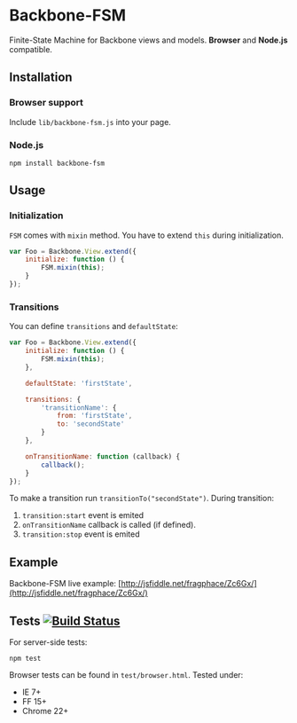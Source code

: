 # Backbone-FSM

Finite-State Machine for Backbone views and models.
**Browser** and **Node.js** compatible.

## Installation

### Browser support

Include `lib/backbone-fsm.js` into your page.

### Node.js

```
npm install backbone-fsm
```

## Usage

### Initialization

`FSM` comes with `mixin` method. You have to extend `this` during initialization.

```javascript
var Foo = Backbone.View.extend({
	initialize: function () {
		FSM.mixin(this);
	}
});
```

### Transitions

You can define `transitions` and `defaultState`:

```javascript
var Foo = Backbone.View.extend({
	initialize: function () {
		FSM.mixin(this);
	},

	defaultState: 'firstState',

	transitions: {
		'transitionName': {
			from: 'firstState',
			to: 'secondState'
		}
	},

	onTransitionName: function (callback) {
		callback();
	}
});
``` 

To make a transition run `transitionTo("secondState")`.
During transition:

1. `transition:start` event is emited
2. `onTransitionName` callback is called (if defined).
3. `transition:stop` event is emited

## Example

Backbone-FSM live example:
[http://jsfiddle.net/fragphace/Zc6Gx/](http://jsfiddle.net/fragphace/Zc6Gx/)

## Tests [![Build Status](https://secure.travis-ci.org/fragphace/backbone-fsm.png?branch=master)](http://travis-ci.org/fragphace/backbone-fsm)

For server-side tests:

```
npm test
```

Browser tests can be found in `test/browser.html`. 
Tested under:

* IE 7+
* FF 15+
* Chrome 22+